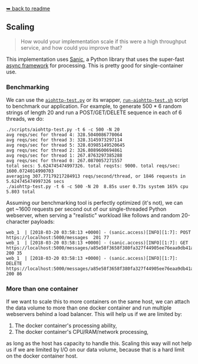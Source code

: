 [➥ back to readme](../README.md)

## Scaling

> How would your implementation scale if this were a high throughput service,
> and how could you improve that?

This implementation uses [Sanic](https://github.com/channelcat/sanic), a
Python library that uses the super-fast
[async framework](https://eng.paxos.com/should-i-migrate-to-an-async-framework)
for processing.
This is pretty good for single-container use.

### Benchmarking

We can use the [`aiohttp-test.py`](../scripts/aiohttp-test.py) or its wrapper,
[`run-aiohttp-test.sh`](../scripts/run-aiohttp-test.sh) script to
benchmark our application. For example, to generate 500 * 6 random strings of
length 20 and run a POST/GET/DELETE sequence in each of 6 threads, we do:

```
./scripts/aiohttp-test.py -t 6 -c 500 -N 20
avg reqs/sec for thread 4: 328.5040086770064
avg reqs/sec for thread 3: 328.3145973297114
avg reqs/sec for thread 5: 328.03985149520645
avg reqs/sec for thread 2: 326.8089600694861
avg reqs/sec for thread 1: 267.8763297385288
avg reqs/sec for thread 0: 267.0870057271557
total secs: 5.624745474997326. total reqsts: 9000. total reqs/sec: 1600.0724014990703
averaging 307.77179217284913 reqs/second/thread, or 1846 requests in 5.624745474997326 secs
./aiohttp-test.py -t 6 -c 500 -N 20  8.85s user 0.73s system 165% cpu 5.803 total
```

Assuming our benchmarking tool is perfectly optimized (it's not), we can get
~1600 requests per second out of our single-threaded Python webserver, when
serving a "realistic" workload like follows and random 20-character payloads:

```
web_1  | [2018-03-20 03:58:13 +0000] - (sanic.access)[INFO][1:7]: POST https://localhost:5000/messages  201 77
web_1  | [2018-03-20 03:58:13 +0000] - (sanic.access)[INFO][1:7]: GET https://localhost:5000/messages/a85e58f3658f380fa327f44905ee76eaa9db41ab9ae7546bced99a1a4cdd87ec  200 35
web_1  | [2018-03-20 03:58:13 +0000] - (sanic.access)[INFO][1:7]: DELETE https://localhost:5000/messages/a85e58f3658f380fa327f44905ee76eaa9db41ab9ae7546bced99a1a4cdd87ec  200 86
```

### More than one container

If we want to scale this to more containers on the same host, we can attach the
data volume to more than one docker container and run multiple webservers
behind a load balancer. This will help us if we are limited by:

1. The docker container's processing ability,
2. The docker container's CPU/RAM/network processing,

as long as the host has capacity to handle this. Scaling this way will not help
us if we are limited by I/O on our data volume, because that is a hard limit on
the docker container host.

